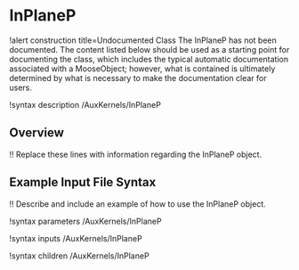 # InPlaneP

!alert construction title=Undocumented Class
The InPlaneP has not been documented. The content listed below should be used as a starting point for
documenting the class, which includes the typical automatic documentation associated with a
MooseObject; however, what is contained is ultimately determined by what is necessary to make the
documentation clear for users.

!syntax description /AuxKernels/InPlaneP

## Overview

!! Replace these lines with information regarding the InPlaneP object.

## Example Input File Syntax

!! Describe and include an example of how to use the InPlaneP object.

!syntax parameters /AuxKernels/InPlaneP

!syntax inputs /AuxKernels/InPlaneP

!syntax children /AuxKernels/InPlaneP
